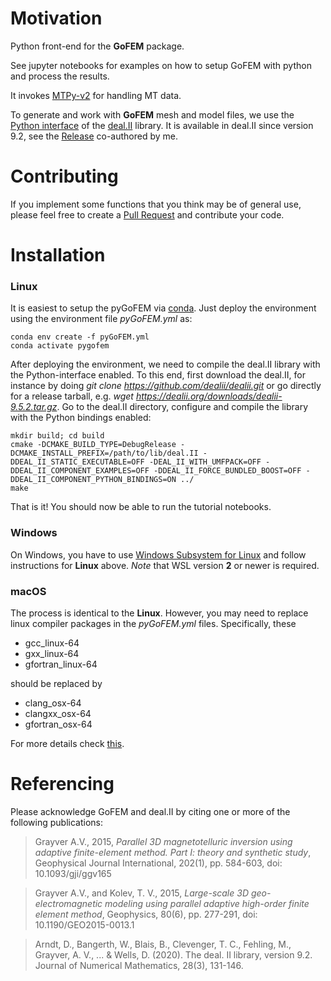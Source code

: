 # Motivation

Python front-end for the **GoFEM** package. 

See jupyter notebooks for examples on how to setup GoFEM with python and process the results.

It invokes [MTPy-v2](https://mtpy-v2.readthedocs.io/en/latest/index.html) for handling MT data. 

To generate and work with **GoFEM** mesh and model files, we use the [Python interface](https://github.com/dealii/dealii/blob/master/contrib/python-bindings/notebooks/tutorial-1.ipynb) of the [deal.II](https://www.dealii.org/) library. It is available in deal.II since version 9.2, see the [Release](https://www.degruyter.com/document/doi/10.1515/jnma-2020-0043/html) co-authored by me.

# Contributing

If you implement some functions that you think may be of general use, please feel free to create a [Pull Request](https://docs.github.com/en/github/collaborating-with-pull-requests/proposing-changes-to-your-work-with-pull-requests/about-pull-requests) and contribute your code. 

# Installation

### Linux

It is easiest to setup the pyGoFEM via [conda](https://docs.conda.io/en/latest/). Just deploy the environment using the environment file *pyGoFEM.yml* as:

```
conda env create -f pyGoFEM.yml
conda activate pygofem
```

After deploying the environment, we need to compile the deal.II library with the Python-interface enabled. To this end, first download the deal.II, for instance by doing *git clone https://github.com/dealii/dealii.git* or go directly for a release tarball, e.g. *wget https://dealii.org/downloads/dealii-9.5.2.tar.gz*. Go to the deal.II directory, configure and compile the library with the Python bindings enabled:

```
mkdir build; cd build
cmake -DCMAKE_BUILD_TYPE=DebugRelease -DCMAKE_INSTALL_PREFIX=/path/to/lib/deal.II -DDEAL_II_STATIC_EXECUTABLE=OFF -DEAL_II_WITH_UMFPACK=OFF -DDEAL_II_COMPONENT_EXAMPLES=OFF -DDEAL_II_FORCE_BUNDLED_BOOST=OFF -DDEAL_II_COMPONENT_PYTHON_BINDINGS=ON ../
make
```

That is it! You should now be able to run the tutorial notebooks.

### Windows

On Windows, you have to use [Windows Subsystem for Linux](https://docs.microsoft.com/en-us/windows/wsl) and follow instructions for **Linux** above. *Note* that WSL version **2** or newer is required. 

### macOS

The process is identical to the **Linux**. However, you may need to replace linux compiler packages in the *pyGoFEM.yml* files. Specifically, these

- gcc_linux-64
- gxx_linux-64
- gfortran_linux-64

should be replaced by

- clang_osx-64
- clangxx_osx-64
- gfortran_osx-64

For more details check [this](https://docs.conda.io/projects/conda-build/en/latest/resources/compiler-tools.html).

# Referencing

Please acknowledge GoFEM and deal.II by citing one or more of the following publications:

> Grayver A.V., 2015, *Parallel 3D magnetotelluric inversion using adaptive finite-element method. Part I: theory and synthetic study*, Geophysical Journal International, 202(1), pp. 584-603, doi: 10.1093/gji/ggv165

> Grayver A.V., and Kolev, T. V., 2015, *Large-scale 3D geo-electromagnetic modeling using parallel adaptive high-order finite element method*, Geophysics, 80(6), pp. 277-291, doi: 10.1190/GEO2015-0013.1

> Arndt, D., Bangerth, W., Blais, B., Clevenger, T. C., Fehling, M., Grayver, A. V., ... & Wells, D. (2020). The deal. II library, version 9.2. Journal of Numerical Mathematics, 28(3), 131-146.
